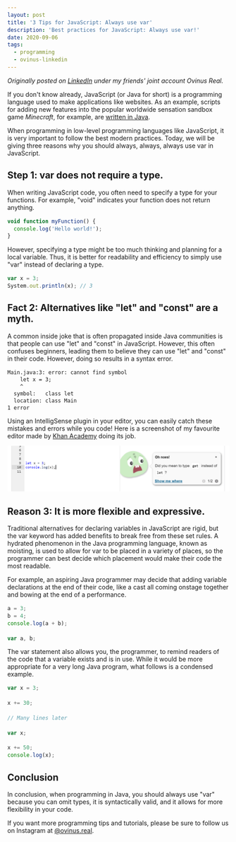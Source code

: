 ```yaml
---
layout: post
title: '3 Tips for JavaScript​: Always use var'
description: 'Best practices for JavaScript: Always use var!'
date: 2020-09-06
tags:
  - programming
  - ovinus-linkedin
---
```


_Originally posted on [LinkedIn](https://www.linkedin.com/pulse/3-tips-javascript-always-use-var-ovinus-real/) under my friends' joint account Ovinus Real._

If you don't know already, JavaScript (or Java for short) is a programming language used to make applications like websites. As an example, scripts for adding new features into the popular worldwide sensation sandbox game _Minecraft_, for example, are [written in Java](https://web.archive.org/web/20201111231249/https://minecraft.gamepedia.com/Bedrock_Edition_beta_scripting_documentation#Scripting_System).

When programming in low-level programming languages like JavaScript, it is very important to follow the best modern practices. Today, we will be giving three reasons why you should always, always, always use var in JavaScript.

## Step 1: var does not require a type.

When writing JavaScript code, you often need to specify a type for your functions. For example, "void" indicates your function does not return anything.

<!-- prettier-ignore -->
```js
void function myFunction() {
  console.log('Hello world!');
}
```

However, specifying a type might be too much thinking and planning for a local variable. Thus, it is better for readability and efficiency to simply use "var" instead of declaring a type.

<!-- prettier-ignore -->
```js
var x = 3;
System.out.println(x); // 3
```

## Fact 2: Alternatives like "let" and "const" are a myth.

A common inside joke that is often propagated inside Java communities is that people can use "let" and "const" in JavaScript. However, this often confuses beginners, leading them to believe they can use "let" and "const" in their code. However, doing so results in a syntax error.

```
Main.java:3: error: cannot find symbol
    let x = 3;
    ^
  symbol:   class let
  location: class Main
1 error
```

Using an IntelligSense plugin in your editor, you can easily catch these mistakes and errors while you code! Here is a screenshot of my favourite editor made by [Khan Academy](https://www.khanacademy.org/) doing its job.

![let x = 3; console.log(x); Oh noes! Did you mean to type get instead of let? Show me where](../images/khan-academy-var.png)

## Reason 3: It is more flexible and expressive.

Traditional alternatives for declaring variables in JavaScript are rigid, but the var keyword has added benefits to break free from these set rules. A hydrated phenomenon in the Java programming language, known as moisting, is used to allow for var to be placed in a variety of places, so the programmer can best decide which placement would make their code the most readable.

For example, an aspiring Java programmer may decide that adding variable declarations at the end of their code, like a cast all coming onstage together and bowing at the end of a performance.

<!-- prettier-ignore -->
```js
a = 3;
b = 4;
console.log(a + b);

var a, b;
```

The var statement also allows you, the programmer, to remind readers of the code that a variable exists and is in use. While it would be more appropriate for a very long Java program, what follows is a condensed example.

<!-- prettier-ignore -->
```js
var x = 3;

x += 30;

// Many lines later

var x;

x += 50;
console.log(x);
```

## Conclusion

In conclusion, when programming in Java, you should always use "var" because you can omit types, it is syntactically valid, and it allows for more flexibility in your code.

If you want more programming tips and tutorials, please be sure to follow us on Instagram at [@ovinus.real](https://www.instagram.com/ovinus.real/).

